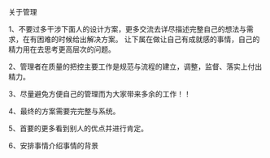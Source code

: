 关于管理

1、不要过多干涉下面人的设计方案，更多交流去详尽描述完整自己的想法与需求，在有困难的时候给出解决方案。
   让下属在做让自己有成就感的事情，自己的精力用在去思考更高层次的问题。

2、管理者在质量的把控主要工作是规范与流程的建立，调整，监督、落实上付出精力。

3、尽量避免方便自己的管理而为大家带来多余的工作！！

4、最终的方案需要完完整与系统。

5、首要的更多看到别人的优点并进行肯定。

6、安排事情介绍事情的背景
